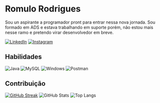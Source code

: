 #  Romulo Rodrigues
Sou un aspirante a programador pront para entrar nessa nova jornada.
Sou formado em ADS e estava trabalhando em suporte porém, não estou mais nesse ramo e pretendo virar desenvolvedor em breve.

[![LinkedIn](https://img.shields.io/badge/LinkedIn-0077B5?style=for-the-badge&logo=linkedin&logoColor=white)](https://www.linkedin.com/in/romulo-rodrigues-8a932a190)
[![Instagram](https://img.shields.io/badge/-Instagram-%23E4405F?style=for-the-badge&logo=instagram&logoColor=white)](https://www.instagram.com/rromulo.7/)

## Habilidades

![Java](https://img.shields.io/badge/java-%23ED8B00.svg?style=for-the-badge&logo=openjdk&logoColor=white)
![MySQL](https://img.shields.io/badge/MySQL-00000F?style=for-the-badge&logo=mysql&logoColor=white)
![Windows](https://img.shields.io/badge/Windows-000?style=for-the-badge&logo=windows&logoColor=2CA5E0)
![Postman](https://img.shields.io/badge/Postman-FF6C37.svg?style=for-the-badge&logo=Postman&logoColor=white)

## Contribuição
[![GitHub Streak](https://streak-stats.demolab.com/?user=RAR27&theme=bear&background=000&border=30A3DC&dates=FFF)](https://git.io/streak-stats)
![GitHub Stats](https://github-readme-stats.vercel.app/api?username=RAR27&theme=transparent&bg_color=000&border_color=30A3DC&show_icons=true&icon_color=30A3DC&title_color=E94D5F&text_color=FFF)
![Top Langs](https://github-readme-stats-git-masterrstaa-rickstaa.vercel.app/api/top-langs/?username=RAR27&bg_color=000&border_color=30A3DC&title_color=E94D5F&text_color=FFF)

